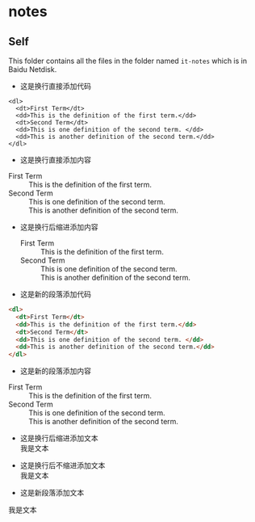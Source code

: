 # notes



## Self

This folder contains all the files in the folder named `it-notes` which is in Baidu Netdisk.


- 这是换行直接添加代码<br>
```
<dl>
  <dt>First Term</dt>
  <dd>This is the definition of the first term.</dd>
  <dt>Second Term</dt>
  <dd>This is one definition of the second term. </dd>
  <dd>This is another definition of the second term.</dd>
</dl>
```

- 这是换行直接添加内容<br>
<dl>
  <dt>First Term</dt>
  <dd>This is the definition of the first term.</dd>
  <dt>Second Term</dt>
  <dd>This is one definition of the second term. </dd>
  <dd>This is another definition of the second term.</dd>
</dl>

- 这是换行后缩进添加内容<br>
	<dl>
	  <dt>First Term</dt>
	  <dd>This is the definition of the first term.</dd>
	  <dt>Second Term</dt>
	  <dd>This is one definition of the second term. </dd>
	  <dd>This is another definition of the second term.</dd>
	</dl>

- 这是新的段落添加代码

```html
<dl>
  <dt>First Term</dt>
  <dd>This is the definition of the first term.</dd>
  <dt>Second Term</dt>
  <dd>This is one definition of the second term. </dd>
  <dd>This is another definition of the second term.</dd>
</dl>
```

- 这是新的段落添加内容

<dl>
  <dt>First Term</dt>
  <dd>This is the definition of the first term.</dd>
  <dt>Second Term</dt>
  <dd>This is one definition of the second term. </dd>
  <dd>This is another definition of the second term.</dd>
</dl>


- 这是换行后缩进添加文本<br>
	我是文本
- 这是换行后不缩进添加文本<br>
我是文本

- 这是新段落添加文本

我是文本
